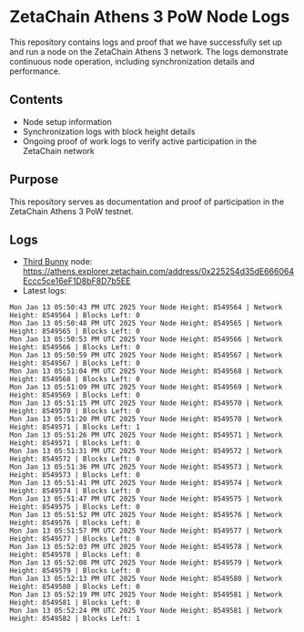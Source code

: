 # ZetaChain Athens 3 PoW Node Logs
This repository contains logs and proof that we have successfully set up and run a node on the ZetaChain Athens 3 network. The logs demonstrate continuous node operation, including synchronization details and performance.

## Contents
- Node setup information
- Synchronization logs with block height details
- Ongoing proof of work logs to verify active participation in the ZetaChain network

## Purpose
This repository serves as documentation and proof of participation in the ZetaChain Athens 3 PoW testnet.

## Logs

- [Third Bunny](https://thirdbunny.xyz/) node: https://athens.explorer.zetachain.com/address/0x225254d35dE666064Eccc5ce16eF1D8bF8D7b5EE
- Latest logs:
```
Mon Jan 13 05:50:43 PM UTC 2025 Your Node Height: 8549564 | Network Height: 8549564 | Blocks Left: 0
Mon Jan 13 05:50:48 PM UTC 2025 Your Node Height: 8549565 | Network Height: 8549565 | Blocks Left: 0
Mon Jan 13 05:50:53 PM UTC 2025 Your Node Height: 8549566 | Network Height: 8549566 | Blocks Left: 0
Mon Jan 13 05:50:59 PM UTC 2025 Your Node Height: 8549567 | Network Height: 8549567 | Blocks Left: 0
Mon Jan 13 05:51:04 PM UTC 2025 Your Node Height: 8549568 | Network Height: 8549568 | Blocks Left: 0
Mon Jan 13 05:51:09 PM UTC 2025 Your Node Height: 8549569 | Network Height: 8549569 | Blocks Left: 0
Mon Jan 13 05:51:15 PM UTC 2025 Your Node Height: 8549570 | Network Height: 8549570 | Blocks Left: 0
Mon Jan 13 05:51:20 PM UTC 2025 Your Node Height: 8549570 | Network Height: 8549571 | Blocks Left: 1
Mon Jan 13 05:51:26 PM UTC 2025 Your Node Height: 8549571 | Network Height: 8549571 | Blocks Left: 0
Mon Jan 13 05:51:31 PM UTC 2025 Your Node Height: 8549572 | Network Height: 8549572 | Blocks Left: 0
Mon Jan 13 05:51:36 PM UTC 2025 Your Node Height: 8549573 | Network Height: 8549573 | Blocks Left: 0
Mon Jan 13 05:51:41 PM UTC 2025 Your Node Height: 8549574 | Network Height: 8549574 | Blocks Left: 0
Mon Jan 13 05:51:47 PM UTC 2025 Your Node Height: 8549575 | Network Height: 8549575 | Blocks Left: 0
Mon Jan 13 05:51:52 PM UTC 2025 Your Node Height: 8549576 | Network Height: 8549576 | Blocks Left: 0
Mon Jan 13 05:51:57 PM UTC 2025 Your Node Height: 8549577 | Network Height: 8549577 | Blocks Left: 0
Mon Jan 13 05:52:03 PM UTC 2025 Your Node Height: 8549578 | Network Height: 8549578 | Blocks Left: 0
Mon Jan 13 05:52:08 PM UTC 2025 Your Node Height: 8549579 | Network Height: 8549579 | Blocks Left: 0
Mon Jan 13 05:52:13 PM UTC 2025 Your Node Height: 8549580 | Network Height: 8549580 | Blocks Left: 0
Mon Jan 13 05:52:19 PM UTC 2025 Your Node Height: 8549581 | Network Height: 8549581 | Blocks Left: 0
Mon Jan 13 05:52:24 PM UTC 2025 Your Node Height: 8549581 | Network Height: 8549582 | Blocks Left: 1
```
